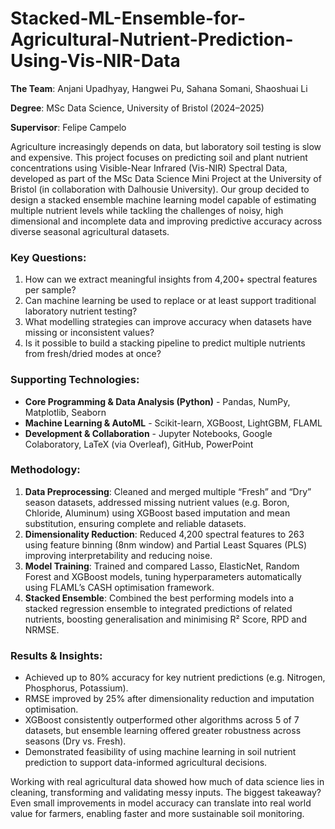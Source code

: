 # Stacked-ML-Ensemble-for-Agricultural-Nutrient-Prediction-Using-Vis-NIR-Data

**The Team**: Anjani Upadhyay, Hangwei Pu, Sahana Somani, Shaoshuai Li

**Degree**: MSc Data Science, University of Bristol (2024–2025)

**Supervisor**: Felipe Campelo

Agriculture increasingly depends on data, but laboratory soil testing is slow and expensive. This project focuses on predicting soil and plant nutrient concentrations using Visible-Near Infrared (Vis-NIR) Spectral Data, developed as part of the MSc Data Science Mini Project at the University of Bristol (in collaboration with Dalhousie University). Our group decided to design a stacked ensemble machine learning model capable of estimating multiple nutrient levels while tackling the challenges of noisy, high dimensional and incomplete data and improving predictive accuracy across diverse seasonal agricultural datasets.

### Key Questions:
1. How can we extract meaningful insights from 4,200+ spectral features per sample?
2. Can machine learning be used to replace or at least support traditional laboratory nutrient testing?
3. What modelling strategies can improve accuracy when datasets have missing or inconsistent values?
4. Is it possible to build a stacking pipeline to predict multiple nutrients from fresh/dried modes at once?

### Supporting Technologies:
* **Core Programming & Data Analysis (Python)** - Pandas, NumPy, Matplotlib, Seaborn
* **Machine Learning & AutoML** - Scikit-learn, XGBoost, LightGBM, FLAML
* **Development & Collaboration** - Jupyter Notebooks, Google Colaboratory, LaTeX (via Overleaf), GitHub, PowerPoint

### Methodology:

1. **Data Preprocessing**: Cleaned and merged multiple “Fresh” and “Dry” season datasets, addressed missing nutrient values (e.g. Boron, Chloride, Aluminum) using XGBoost based imputation and mean substitution, ensuring complete and reliable datasets.
2. **Dimensionality Reduction**: Reduced 4,200 spectral features to 263 using feature binning (8nm window) and Partial Least Squares (PLS) improving interpretability and reducing noise.
3. **Model Training**: Trained and compared Lasso, ElasticNet, Random Forest and XGBoost models, tuning hyperparameters automatically using FLAML’s CASH optimisation framework.
4. **Stacked Ensemble**: Combined the best performing models into a stacked regression ensemble to integrated predictions of related nutrients, boosting generalisation and minimising R² Score, RPD and NRMSE.

### Results & Insights:

* Achieved up to 80% accuracy for key nutrient predictions (e.g. Nitrogen, Phosphorus, Potassium).
* RMSE improved by 25% after dimensionality reduction and imputation optimisation.
* XGBoost consistently outperformed other algorithms across 5 of 7 datasets, but ensemble learning offered greater robustness across seasons (Dry vs. Fresh).
* Demonstrated feasibility of using machine learning in soil nutrient prediction to support data-informed agricultural decisions.

Working with real agricultural data showed how much of data science lies in cleaning, transforming and validating messy inputs. The biggest takeaway? Even small improvements in model accuracy can translate into real world value for farmers, enabling faster and more sustainable soil monitoring.
